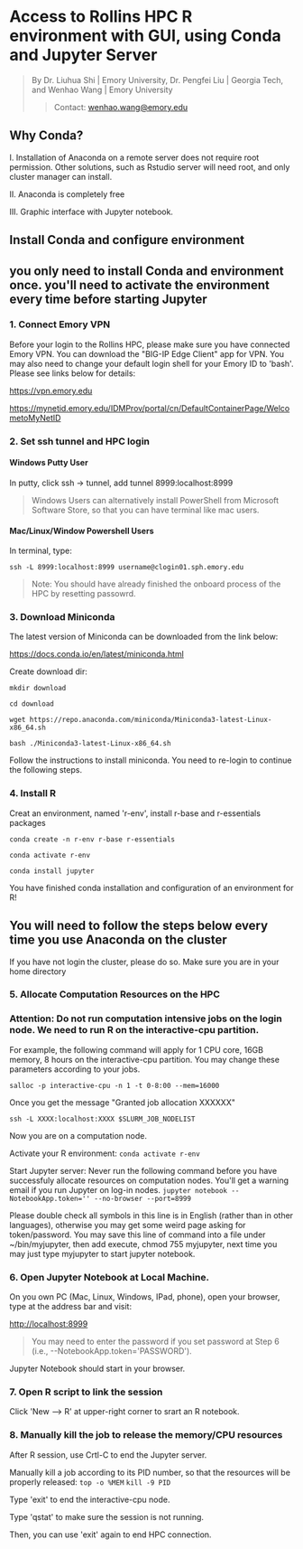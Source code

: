 # Access to Rollins HPC R environment with GUI, using Conda and Jupyter Server 

> By Dr. Liuhua Shi | Emory University, Dr. Pengfei Liu | Georgia Tech, and Wenhao Wang | Emory University
>> Contact: wenhao.wang@emory.edu

## Why Conda?

I. Installation of Anaconda on a remote server does not require root permission. Other solutions, such as Rstudio server will need root, and only cluster manager can install.

II. Anaconda is completely free

III. Graphic interface with Jupyter notebook.

## Install Conda and configure environment 
## you only need to install Conda and environment once. you'll need to activate the environment every time before starting Jupyter
### 1. Connect Emory VPN
Before your login to the Rollins HPC, please make sure you have connected Emory VPN. You can download the "BIG-IP Edge Client" app for VPN. You may also need to change your default login shell for your Emory ID to 'bash'. Please see links below for details:

https://vpn.emory.edu

https://mynetid.emory.edu/IDMProv/portal/cn/DefaultContainerPage/WelcometoMyNetID

### 2. Set ssh tunnel and HPC login
#### Windows Putty User

In putty, click ssh -> tunnel, add tunnel 8999:localhost:8999

>Windows Users can alternatively install PowerShell from Microsoft Software Store, so that you can have terminal like mac users.

#### Mac/Linux/Window Powershell Users
In terminal, type:

`ssh -L 8999:localhost:8999 username@clogin01.sph.emory.edu`

>Note: You should have already finished the onboard process of the HPC by resetting passowrd.

### 3. Download Miniconda

The latest version of Miniconda can be downloaded from the link below:

https://docs.conda.io/en/latest/miniconda.html

Create download dir:

`mkdir download`

`cd download`

`wget https://repo.anaconda.com/miniconda/Miniconda3-latest-Linux-x86_64.sh`

`bash ./Miniconda3-latest-Linux-x86_64.sh`

Follow the instructions to install miniconda. You need to re-login to continue the following steps.

### 4. Install R

Creat an environment, named 'r-env', install r-base and r-essentials packages

`conda create -n r-env r-base r-essentials`

`conda activate r-env`

`conda install jupyter`

You have finished conda installation and configuration of an environment for R!

## You will need to follow the steps below every time you use Anaconda on the cluster 

If you have not login the cluster, please do so. Make sure you are in your home directory

### 5. Allocate Computation Resources on the HPC

### Attention: Do not run computation intensive jobs on the login node. We need to run R on the interactive-cpu partition.

For example, the following command will apply for 1 CPU core, 16GB memory, 8 hours on the interactive-cpu partition. You may change these parameters according to your jobs. 

`salloc -p interactive-cpu -n 1 -t 0-8:00 --mem=16000`

Once you get the message "Granted job allocation XXXXXX"

`ssh -L XXXX:localhost:XXXX $SLURM_JOB_NODELIST`

Now you are on a computation node.

Activate your R environment:
`conda activate r-env`

Start Jupyter server:
Never run the following command before you have successfuly allocate resources on computation nodes. You'll get a warning email if you run Jupyter on log-in nodes. 
`jupyter notebook --NotebookApp.token='' --no-browser --port=8999`

Please double check all symbols in this line is in English (rather than in other languages), otherwise you may get some weird page asking for token/password.
You may save this line of command into a file under ~/bin/myjupyter, then add execute, chmod 755 myjupyter, next time you may just type myjupyter to start jupyter notebook.

### 6. Open Jupyter Notebook at Local Machine.
On you own PC (Mac, Linux, Windows, IPad, phone), open your browser, type at the address bar and visit:

[http://localhost:8999](http://localhost:8999/)

> You may need to enter the password if you set password at Step 6 (i.e., --NotebookApp.token='PASSWORD').

Jupyter Notebook should start in your browser.

### 7. Open R script to link the session
Click 'New --> R' at upper-right corner to srart an R notebook.

### 8. Manually kill the job to release the memory/CPU resources
After R session, use Crtl-C to end the Jupyter server.

Manually kill a job according to its PID number, so that the resources will be properly released: 
`top -o %MEM`
`kill -9 PID` 

Type 'exit' to end the interactive-cpu node.

Type 'qstat' to make sure the session is not running.

Then, you can use 'exit' again to end HPC connection.


